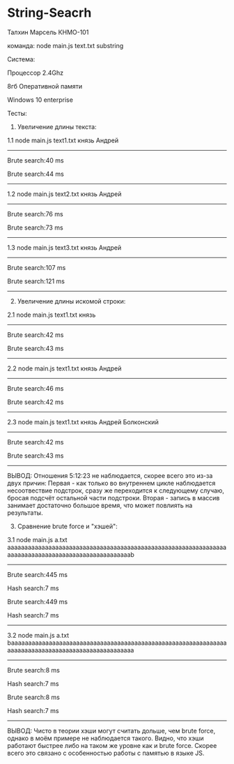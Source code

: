 # String-Seacrh
Талхин Марсель КНМО-101

  команда:
    node main.js text.txt substring

Система:

  Процессор 2.4Ghz
  
  8гб Оперативной памяти
  
  Windows 10 enterprise 
  

Тесты:
1) Увеличение длины текста:

  1.1 node main.js text1.txt князь Андрей
__________________
Brute search:40 ms

Brute search:44 ms
__________________


  1.2 node main.js text2.txt князь Андрей
__________________
Brute search:76 ms

Brute search:73 ms
__________________

  1.3 node main.js text3.txt князь Андрей
___________________
Brute search:107 ms

Brute search:121 ms
___________________


2) Увеличение длины искомой строки:

  2.1 node main.js text1.txt князь
__________________
Brute search:42 ms

Brute search:43 ms
__________________
  
  2.2 node main.js text1.txt князь Андрей

__________________
Brute search:46 ms

Brute search:42 ms
__________________

  2.3 node main.js text1.txt князь Андрей Болконский

__________________
Brute search:42 ms

Brute search:43 ms
__________________

ВЫВОД: Отношения 5:12:23 не наблюдается, скорее всего это из-за двух причин:
Первая - как только во внутреннем цикле наблюдается несоотвествие подстрок, сразу же переходится к следующему случаю, бросая подсчёт остальной части подстроки.
Вторая - запись в массив занимает достаточно большое время, что может повлиять на результаты.

3) Сравнение brute force и "хэшей":

  3.1 node main.js a.txt aaaaaaaaaaaaaaaaaaaaaaaaaaaaaaaaaaaaaaaaaaaaaaaaaaaaaaaaaaaaaaaaaaaaaaaaaaaaaaaaaaaaaaaaaaaaaaaaaaaab
__________________
Brute search:445 ms

Hash search:7 ms



Brute search:449 ms

Hash search:7 ms
___________________
 
  3.2 node main.js a.txt baaaaaaaaaaaaaaaaaaaaaaaaaaaaaaaaaaaaaaaaaaaaaaaaaaaaaaaaaaaaaaaaaaaaaaaaaaaaaaaaaaaaaaaaaaaaaaaaaaaa
__________________
Brute search:8 ms

Hash search:7 ms



Brute search:8 ms

Hash search:7 ms
___________________

ВЫВОД: 
Чисто в теории хэши могут считать дольше, чем brute force, однако в моём примере не наблюдается такого. Видно, что хэши работают быстрее либо на таком же уровне как и brute force. Скорее всего это связано с особенностью работы с памятью в языке JS. 
